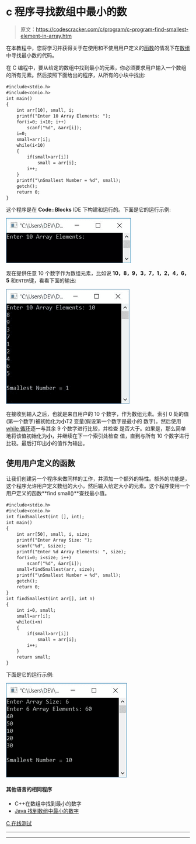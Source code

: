 # c 程序寻找数组中最小的数

> 原文：<https://codescracker.com/c/program/c-program-find-smallest-element-in-array.htm>

在本教程中，您将学习并获得关于在使用和不使用用户定义的[函数](/c/c-functions.htm)的情况下在[数组](/c/c-arrays.htm)中寻找最小数的代码。

在 C 编程中，要从给定的数组中找到最小的元素，你必须要求用户输入一个数组的所有元素。然后按照下面给出的程序，从所有的小块中找出:

```
#include<stdio.h>
#include<conio.h>
int main()
{
    int arr[10], small, i;
    printf("Enter 10 Array Elements: ");
    for(i=0; i<10; i++)
        scanf("%d", &arr[i]);
    i=0;
    small=arr[i];
    while(i<10)
    {
        if(small>arr[i])
            small = arr[i];
        i++;
    }
    printf("\nSmallest Number = %d", small);
    getch();
    return 0;
}
```

这个程序是在 **Code::Blocks** IDE 下构建和运行的。下面是它的运行示例:

![c program find smallest element in array](img/1093dfbe061981b7de0559a5b32f995c.png)

现在提供任意 10 个数字作为数组元素，比如说 **10，8，9，3，7，1，2，4，6，5** 和`ENTER`键，看看下面的输出:

![c smallest number in array](img/5e578f3a5466fe2bf31aa900c8cc40e4.png)

在接收到输入之后，也就是来自用户的 10 个数字，作为数组元素。索引 0 处的值(第一个数字)被初始化为**小**T2 变量(假设第一个数字是最小的 数字)。然后使用 [while 循环](/c/c-while-loop.htm)逐一与其余 9 个数字进行比较，并检查 是否大于。如果是，那么简单地将该值初始化为**小**，并继续在下一个索引处检查 值，直到与所有 10 个数字进行比较。最后打印出**小**的值作为输出。

## 使用用户定义的函数

让我们创建另一个程序来做同样的工作，并添加一个额外的特性。额外的功能是，这个程序允许用户定义数组的大小，然后输入给定大小的元素。这个程序使用一个用户定义的函数**find small()**查找最小值。

```
#include<stdio.h>
#include<conio.h>
int findSmallest(int [], int);
int main()
{
    int arr[50], small, i, size;
    printf("Enter Array Size: ");
    scanf("%d", &size);
    printf("Enter %d Array Elements: ", size);
    for(i=0; i<size; i++)
        scanf("%d", &arr[i]);
    small=findSmallest(arr, size);
    printf("\nSmallest Number = %d", small);
    getch();
    return 0;
}
int findSmallest(int arr[], int n)
{
    int i=0, small;
    small=arr[i];
    while(i<n)
    {
        if(small>arr[i])
            small = arr[i];
        i++;
    }
    return small;
}
```

下面是它的运行示例:

![find smallest number in array c](img/097f2a82a13da65be7893d4c9f544e7e.png)

#### 其他语言的相同程序

*   C++在数组中找到最小的数字
*   [Java 找到数组中最小的数字](/java/program/java-program-find-smallest-element-in-array.htm)

[C 在线测试](/exam/showtest.php?subid=2)

* * *

* * *